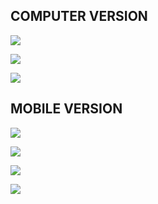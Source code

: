 **COMPUTER VERSION**
--------------------

  

[![](https://blogger.googleusercontent.com/img/b/R29vZ2xl/AVvXsEiuoaavwHmwKGYXICbffgEOoCl5-FR1UbETvPfKI777fMYhZrbzS4c48H7rd1b1_KdXfCzRTLo2BlVO2HdahSX9SfyfS1jXFqvruePaFJPDiTiqjqYF8SDkBDk-og9krK7y4bUBZ_MbCndWE-rFSr8-oC3tRv82sN6VzpFVQ5xEAJI7UFeyJDr8DFSPFA/s320/Screenshot%20(141).png)](https://blogger.googleusercontent.com/img/b/R29vZ2xl/AVvXsEiuoaavwHmwKGYXICbffgEOoCl5-FR1UbETvPfKI777fMYhZrbzS4c48H7rd1b1_KdXfCzRTLo2BlVO2HdahSX9SfyfS1jXFqvruePaFJPDiTiqjqYF8SDkBDk-og9krK7y4bUBZ_MbCndWE-rFSr8-oC3tRv82sN6VzpFVQ5xEAJI7UFeyJDr8DFSPFA/s1920/Screenshot%20(141).png)

  

  

[![](https://blogger.googleusercontent.com/img/b/R29vZ2xl/AVvXsEjb4YlXyUJcDUbK8ApKR1tMQ6gyQvAbY_bGT-5pU8qbzH2Vna2rpkP34--iTYjPri-0INotBLWGJP7xjpsbp8MBrYPD6TnhHBJumNT3UBOY19iNH5bBW52CsKnDSqRm1WrV3HXYMEeGbZqYorLiHXFfG78KlEXxfdf2B4cwFv6HWagYk08ZODMugH_Diw/s320/Screenshot%20(142).png)](https://blogger.googleusercontent.com/img/b/R29vZ2xl/AVvXsEjb4YlXyUJcDUbK8ApKR1tMQ6gyQvAbY_bGT-5pU8qbzH2Vna2rpkP34--iTYjPri-0INotBLWGJP7xjpsbp8MBrYPD6TnhHBJumNT3UBOY19iNH5bBW52CsKnDSqRm1WrV3HXYMEeGbZqYorLiHXFfG78KlEXxfdf2B4cwFv6HWagYk08ZODMugH_Diw/s1920/Screenshot%20(142).png)

  

[![](https://blogger.googleusercontent.com/img/b/R29vZ2xl/AVvXsEgk7Ta7BsDhn_VrzK4g7gfRPjDVg77DeG3kEN5w03z46ar6NfAZzK5E191sI-7SRda6xntY2pP4yvD9AgbEoBJMCzzXzsOSIA5t87GzcZM1MVg2wTUssQLMQfHErRc78CoMq8mQuvDt6kPCMABgfFNdZ4smGw5KAraGrpNrlcemfbStHSbNJAYGo74Qmg/s320/Screenshot%20(143).png)](https://blogger.googleusercontent.com/img/b/R29vZ2xl/AVvXsEgk7Ta7BsDhn_VrzK4g7gfRPjDVg77DeG3kEN5w03z46ar6NfAZzK5E191sI-7SRda6xntY2pP4yvD9AgbEoBJMCzzXzsOSIA5t87GzcZM1MVg2wTUssQLMQfHErRc78CoMq8mQuvDt6kPCMABgfFNdZ4smGw5KAraGrpNrlcemfbStHSbNJAYGo74Qmg/s1920/Screenshot%20(143).png)

  

**MOBILE VERSION**
------------------

  

[![](https://blogger.googleusercontent.com/img/b/R29vZ2xl/AVvXsEjfpuqCvVM98L2O_FJZJJTUBQg-JHgyUBI3_lPxCOu-J0fT9cKoHsgHw362oYy7Z5BLeEDbb8ToiO6sGYaL0e7NLyTHTRL4pFs7t_9PwPtKR80vd902ZMUZxYHiVuT6mKVTgASxq3gDK9HxKgBHYaoxaOzk1CDTq5PqCc605FrsY8POdMefVzPRiyH4Lg/s320/Screenshot%20(144).png)](https://blogger.googleusercontent.com/img/b/R29vZ2xl/AVvXsEjfpuqCvVM98L2O_FJZJJTUBQg-JHgyUBI3_lPxCOu-J0fT9cKoHsgHw362oYy7Z5BLeEDbb8ToiO6sGYaL0e7NLyTHTRL4pFs7t_9PwPtKR80vd902ZMUZxYHiVuT6mKVTgASxq3gDK9HxKgBHYaoxaOzk1CDTq5PqCc605FrsY8POdMefVzPRiyH4Lg/s792/Screenshot%20(144).png)

  

[![](https://blogger.googleusercontent.com/img/b/R29vZ2xl/AVvXsEip2Zcm3iyx8jdFqgs-d9seYf_fEK2N-_yJJt2cA6R2wIiQNBRzxw4oUlE_-ELlrTnLqYnVDE0fv8jWI9QlTxSMV_P8mg1a9FXBE2OAJxTLQnJoRq3xesEWp8ewfOQh2pcoOpDq7K1vCcGRWAMgK56F4RPJUMoRx-D9wHaYtpuzrt3rC12VQtKf-S-xpQ/s320/Screenshot%20(145).png)](https://blogger.googleusercontent.com/img/b/R29vZ2xl/AVvXsEip2Zcm3iyx8jdFqgs-d9seYf_fEK2N-_yJJt2cA6R2wIiQNBRzxw4oUlE_-ELlrTnLqYnVDE0fv8jWI9QlTxSMV_P8mg1a9FXBE2OAJxTLQnJoRq3xesEWp8ewfOQh2pcoOpDq7K1vCcGRWAMgK56F4RPJUMoRx-D9wHaYtpuzrt3rC12VQtKf-S-xpQ/s790/Screenshot%20(145).png)

  

[![](https://blogger.googleusercontent.com/img/b/R29vZ2xl/AVvXsEjtjVifrzjlxGARULQHVEmJI3cjFJN5OkBKsk0LDkbaQfCMDr6pao3JtgqE2UiwDhY8q3JUk3KtkHup7tkMJkXvdkM5OFQyIQjo-QNxwn11rqtAJs6VxLYb1odSTakxk7E3KvSH71tyP0-I_vKivEuRAjiWnaF9xtoJJSOO0XUnmFNNbKunFlfCfbBsyg/s320/Screenshot%20(146).png)](https://blogger.googleusercontent.com/img/b/R29vZ2xl/AVvXsEjtjVifrzjlxGARULQHVEmJI3cjFJN5OkBKsk0LDkbaQfCMDr6pao3JtgqE2UiwDhY8q3JUk3KtkHup7tkMJkXvdkM5OFQyIQjo-QNxwn11rqtAJs6VxLYb1odSTakxk7E3KvSH71tyP0-I_vKivEuRAjiWnaF9xtoJJSOO0XUnmFNNbKunFlfCfbBsyg/s788/Screenshot%20(146).png)

  

[![](https://blogger.googleusercontent.com/img/b/R29vZ2xl/AVvXsEivlXI8QfwK4o5ntJH2B_55VqT7GPN8x_2jbcNkhXCV0WvgL9ejX2uku-JM70r7CRuOjmzu22wDAAxYpfahSn0d3FOHQ9lVkl1mGAuLsmfZGFxkayGn8feL6N46UVb9sYPoFWTqUzvRmHpAEVlwbP-6apCcv250YbzxQkJd8d1W4X480hyqlLaY40Ik0g/s320/Screenshot%20(147).png)](https://blogger.googleusercontent.com/img/b/R29vZ2xl/AVvXsEivlXI8QfwK4o5ntJH2B_55VqT7GPN8x_2jbcNkhXCV0WvgL9ejX2uku-JM70r7CRuOjmzu22wDAAxYpfahSn0d3FOHQ9lVkl1mGAuLsmfZGFxkayGn8feL6N46UVb9sYPoFWTqUzvRmHpAEVlwbP-6apCcv250YbzxQkJd8d1W4X480hyqlLaY40Ik0g/s792/Screenshot%20(147).png)
